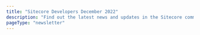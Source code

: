 ```yaml
---
title: "Sitecore Developers December 2022"
description: "Find out the latest news and updates in the Sitecore community."
pageType: "newsletter"
---
```

<NewsletterStory
      title="SUGCON Europe 2023 Call for Speakers"
      copy="SUGCON Europe is back! Join the Sitecore Community in beautiful Málaga, Spain, from March 23rd to 24th. If you are interested in speaking at SUGCON 2023, submit your topic by clicking the link below. More details are coming soon."
      image="https://go.sitecore.com/l/857953/2022-12-17/tdlvg1/857953/167132999600OcLtLV/Untitled_design__2_.png"
      linkText="Become a speaker"
      linkHref="https://sessionize.com/sugcon-europe-2023"
      variant="full-width"    />
<NewsletterStory 
      title="XM Cloud Recommended Practices"
      copy="Learn tips for teams working on XM Cloud projects from developers in the field."
      image="https://go.sitecore.com/l/857953/2022-07-26/mjr5c7/857953/1658870987UUkRlEYe/2.png"
      linkHref="https://developers.sitecore.com/learn/faq/xm-cloud-recommended-practices"
    />
<NewsletterStory 
      title="Capturing Additional Data in a View Event in Sitecore CDP/Personalize"
      copy="Learn the different approaches to capture arbitrary information in CDP so that you can then use Sitecore Personalize to create a Decision Model and a Unique Web Experience based on that arbitrary data"
      image="https://go.sitecore.com/l/857953/2022-06-26/l5czn4/857953/1656293027HOmT1QJR/Untitled_design__12_.png"
      linkHref="https://dylanyoung.dev/insights/sitecore-cdp-personalize-capture-additional-data-in-a-view-event/"
    />
<NewsletterStory 
      title="A new way to wire up integrations"
      copy="Sitecore 10.3. is now out, and one of the many changes is that the server-side event model for CMS has been extended in Webhooks. Learn what this means and how you make use of them!"
      image="https://go.sitecore.com/l/857953/2022-04-21/ggvc2w/857953/1650590313tUyZoKqL/4.png"
      linkHref="https://blog.jermdavis.dev/posts/2022/sitecore-10-3-webhooks-integration"
    />
<NewsletterStory 
      title="Sitecore - Safely Use HttpClient"
      copy="This is a follow up from a SUGCON Europe presentation on safe usage of the .NET HttpClient in Sitecore."
      image="https://go.sitecore.com/l/857953/2022-10-15/r7d59n/857953/1665890761FaqRUiNi/Pink_Inspirational_Instagram_Quote__2_.png"
      linkHref="https://www.coreysmith.co/sitecore-safely-use-httpclient/"
    />
<NewsletterStory 
      title="Sitecore Content Hub ONE for Developers"
      copy="Content Hub ONE is a headless and agile “Software as a Service” content management system with a simple management interface and APIs to consume and manage the content."
      image="https://go.sitecore.com/l/857953/2022-07-26/mjr5cb/857953/16588710277UW1trZc/3.png"
      linkText="Watch Now"
      linkHref="https://www.youtube.com/watch?v=cP2BBlgKZS8"
    />
<NewsletterStory 
      title="Path to XM Cloud featuring 10.3 Updates"
      copy="Josh Hover is joined by Jake Hookom, VP of Commerce and Platforms at Sitecore. Learn about the path to XM Cloud from XP solutions, anticipated 10.3 release date, XM Cloud sandbox release date, headless, and more."
      image="https://go.sitecore.com/l/857953/2022-06-26/l5d1bb/857953/1656295790L4iFnrCN/Untitled_design__4_.png"
      linkText="Listen Now"
      linkHref="https://www.buzzsprout.com/2049944/11747999-path-to-xm-cloud-featuring-10-3-updates"
    />
<NewsletterStory 
      title="Send guest information to your marketing tool with Sitecore CDP Audience Sync"
      copy="Learn how to inspect the payload that an Audience Sync Flow receives and how to use Freemarker to walk through it."
      image="https://go.sitecore.com/l/857953/2022-07-26/mjr5cx/857953/1658871118S3sIFHp6/4.png"
      linkHref="https://www.linkedin.com/pulse/send-guest-information-your-marketing-tool-sitecore-cdp-serpico/"
    />
<NewsletterStory 
      title="SearchStax Cloud – Recommended Mitigation for Solr Vulnerability from CVE-2022-39135"
      copy="The NIST National Vulnerability Database has published a new vulnerability – CVE-2022-39135, which affects Apache Solr versions 6.5 to 8.11.2. This vulnerability is classified as Critical with a CVSS score of 9.8."
      image="https://go.sitecore.com/l/857953/2022-06-26/l5czp1/857953/1656293079sSwvv9lq/Untitled_design__11_.png"
      linkHref="https://www.searchstax.com/blog/searchstax-cloud-recommended-mitigation-for-solr-vulnerability-from-cve-2022-39135/"
    />
<NewsletterStory 
      title="Sitecore JSS: Exploring the SitecoreContext object"
      copy="This is part of a short series covering SitecoreContext Object. Learn about SitecoreContext and Sitecore JSS."
      image="https://go.sitecore.com/l/857953/2022-07-26/mjr5hm/857953/1658871187EaGFBnKo/Pink_Floral_Motivational_Instagram_Post.png"
      linkHref="https://www.kayee.nl/2022/12/12/sitecore-jss-exploring-the-sitecorecontext-object/"
    />
<NewsletterStory 
      title="Sitecore Hackathon 2023"
      copy="Sitecore Hackathon is a free online community-driven event organized by Akshay Sura and supported by Sitecore. Sign your team up by 6 pm EST on February 17, 2023, for the opportunity to participate in a contest."
      image="https://go.sitecore.com/l/857953/2022-10-15/r7d55k/857953/1665888525QVNM1kKz/Pink_Inspirational_Instagram_Quote.png"
      linkText="Sign up now"
      linkHref="https://sitecorehackathon.org/sitecore-hackathon-2023/"
      variant="full-width"    />